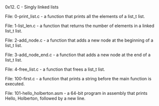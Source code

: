 0x12. C - Singly linked lists

File: 0-print_list.c - a function that prints all the elements of a list_t list.

File: 1-list_len.c - a function that returns the number of elements in a linked list_t list.

File: 2-add_node.c - a function that adds a new node at the beginning of a list_t list.

File: 3-add_node_end.c -  a function that adds a new node at the end of a list_t list.

File: 4-free_list.c - a function that frees a list_t list.

File: 100-first.c - a function that prints a string before the main function is executed.

File: 101-hello_holberton.asm - a 64-bit program in assembly that prints Hello, Holberton, followed by a new line.


